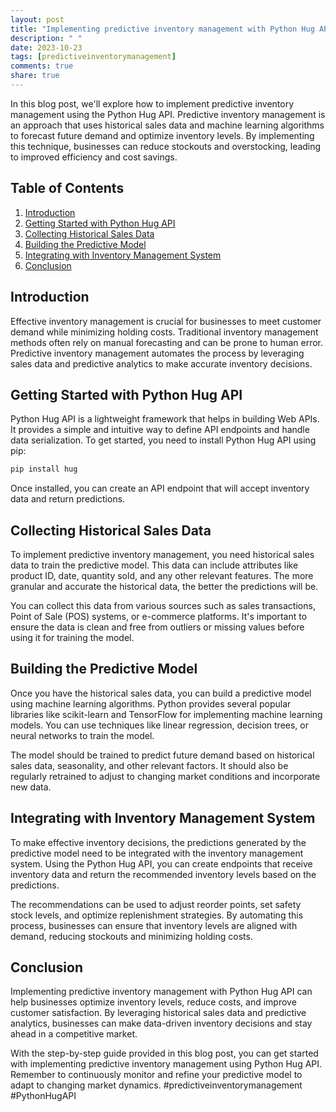 ```yaml
---
layout: post
title: "Implementing predictive inventory management with Python Hug API"
description: " "
date: 2023-10-23
tags: [predictiveinventorymanagement]
comments: true
share: true
---
```


In this blog post, we'll explore how to implement predictive inventory management using the Python Hug API. Predictive inventory management is an approach that uses historical sales data and machine learning algorithms to forecast future demand and optimize inventory levels. By implementing this technique, businesses can reduce stockouts and overstocking, leading to improved efficiency and cost savings.

## Table of Contents
1. [Introduction](#introduction)
2. [Getting Started with Python Hug API](#getting-started-with-python-hug-api)
3. [Collecting Historical Sales Data](#collecting-historical-sales-data)
4. [Building the Predictive Model](#building-the-predictive-model)
5. [Integrating with Inventory Management System](#integrating-with-inventory-management-system)
6. [Conclusion](#conclusion)

## Introduction<a name="introduction"></a>

Effective inventory management is crucial for businesses to meet customer demand while minimizing holding costs. Traditional inventory management methods often rely on manual forecasting and can be prone to human error. Predictive inventory management automates the process by leveraging sales data and predictive analytics to make accurate inventory decisions.

## Getting Started with Python Hug API<a name="getting-started-with-python-hug-api"></a>

Python Hug API is a lightweight framework that helps in building Web APIs. It provides a simple and intuitive way to define API endpoints and handle data serialization. To get started, you need to install Python Hug API using pip:

```python
pip install hug
```

Once installed, you can create an API endpoint that will accept inventory data and return predictions.

## Collecting Historical Sales Data<a name="collecting-historical-sales-data"></a>

To implement predictive inventory management, you need historical sales data to train the predictive model. This data can include attributes like product ID, date, quantity sold, and any other relevant features. The more granular and accurate the historical data, the better the predictions will be.

You can collect this data from various sources such as sales transactions, Point of Sale (POS) systems, or e-commerce platforms. It's important to ensure the data is clean and free from outliers or missing values before using it for training the model.

## Building the Predictive Model<a name="building-the-predictive-model"></a>

Once you have the historical sales data, you can build a predictive model using machine learning algorithms. Python provides several popular libraries like scikit-learn and TensorFlow for implementing machine learning models. You can use techniques like linear regression, decision trees, or neural networks to train the model.

The model should be trained to predict future demand based on historical sales data, seasonality, and other relevant factors. It should also be regularly retrained to adjust to changing market conditions and incorporate new data.

## Integrating with Inventory Management System<a name="integrating-with-inventory-management-system"></a>

To make effective inventory decisions, the predictions generated by the predictive model need to be integrated with the inventory management system. Using the Python Hug API, you can create endpoints that receive inventory data and return the recommended inventory levels based on the predictions.

The recommendations can be used to adjust reorder points, set safety stock levels, and optimize replenishment strategies. By automating this process, businesses can ensure that inventory levels are aligned with demand, reducing stockouts and minimizing holding costs.

## Conclusion<a name="conclusion"></a>

Implementing predictive inventory management with Python Hug API can help businesses optimize inventory levels, reduce costs, and improve customer satisfaction. By leveraging historical sales data and predictive analytics, businesses can make data-driven inventory decisions and stay ahead in a competitive market.

With the step-by-step guide provided in this blog post, you can get started with implementing predictive inventory management using Python Hug API. Remember to continuously monitor and refine your predictive model to adapt to changing market dynamics. #predictiveinventorymanagement #PythonHugAPI